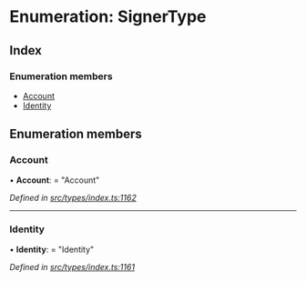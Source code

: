 # Enumeration: SignerType

## Index

### Enumeration members

* [Account](signertype.md#account)
* [Identity](signertype.md#identity)

## Enumeration members

###  Account

• **Account**: = "Account"

*Defined in [src/types/index.ts:1162](https://github.com/PolymathNetwork/polymesh-sdk/blob/44d12f59/src/types/index.ts#L1162)*

___

###  Identity

• **Identity**: = "Identity"

*Defined in [src/types/index.ts:1161](https://github.com/PolymathNetwork/polymesh-sdk/blob/44d12f59/src/types/index.ts#L1161)*
